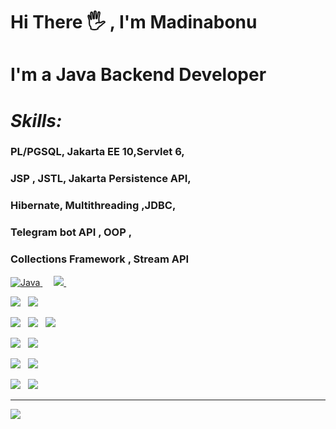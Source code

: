 # Hi There 🖐️ , I'm Madinabonu

# I'm a Java Backend Developer

# <b><i>Skills:</i></b>

### PL/PGSQL, Jakarta EE 10,Servlet 6,

### JSP , JSTL, Jakarta Persistence API,

### Hibernate, Multithreading ,JDBC,

### Telegram bot API , OOP ,

### Collections Framework , Stream API</b>

<p align="left"> 
<a href="https://www.java.com/en/">
    <img alt="Java" src="https://img.shields.io/badge/Java-ED8B00?style=for-the-badge&logo=java&logoColor=white"/>
  </a>
&emsp;


  <a href="https://isocpp.org/">
    <img src="https://img.shields.io/badge/C%2B%2B-00599C?style=for-the-badge&logo=c%2B%2B&logoColor=white">
  </a>
&emsp;
</p>
 <p>
	<img src="https://img.shields.io/badge/postgres-%23316192.svg?style=for-the-badge&logo=postgresql&logoColor=white" />&nbsp;&nbsp;
	<img src="https://img.shields.io/badge/MySQL-00000F?style=for-the-badge&logo=mysql&logoColor=white" />&nbsp;&nbsp;
</p>



 <p>
	<img src="https://img.shields.io/badge/Insomnia-black?style=for-the-badge&logo=insomnia&logoColor=5849BE" />&nbsp;&nbsp;
	<img src="https://img.shields.io/badge/apache%20tomcat-%23F8DC75.svg?style=for-the-badge&logo=apache-tomcat&logoColor=black"/>&nbsp;&nbsp;
	<img src="https://img.shields.io/badge/Apache%20Maven-C71A36?style=for-the-badge&logo=Apache%20Maven&logoColor=white"/>&nbsp;&nbsp;
 </p>
 <p>
	<img src="https://img.shields.io/badge/Git-F05032?style=for-the-badge&logo=git&logoColor=white" />&nbsp;&nbsp;
	<img src="https://img.shields.io/badge/GitHub-100000?style=for-the-badge&logo=github&logoColor=white" />&nbsp;&nbsp;
 </p>
 <p>
<img src="https://img.shields.io/badge/HTML%20-%23F7DF1E.svg?&style=for-the-badge&color=E34F26" />&nbsp;&nbsp;
<img src="https://img.shields.io/badge/css%20-%23F7DF1E.svg?&style=for-the-badge&color=5BA8EE" />&nbsp;&nbsp;
</p>
 <p>
<img src="https://img.shields.io/badge/Linux-FCC624?style=for-the-badge&logo=linux&logoColor=black" />&nbsp;&nbsp;
<img src="https://img.shields.io/badge/Windows%2011-%230079d5.svg?style=for-the-badge&logo=Windows%2011&logoColor=white" />&nbsp;&nbsp;	
</p>




---
[![](https://visitcount.itsvg.in/api?id=Madiynabonu&icon=5&color=0)](https://visitcount.itsvg.in)






###
